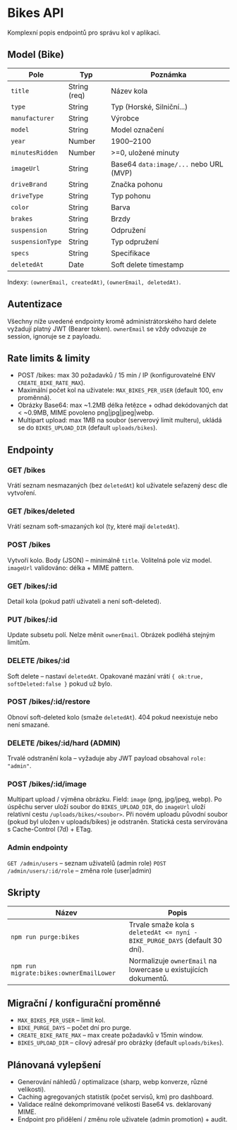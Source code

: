 # Bikes API

Komplexní popis endpointů pro správu kol v aplikaci.

## Model (Bike)
Pole | Typ | Poznámka
---- | --- | -------
`title` | String (req) | Název kola
`type` | String | Typ (Horské, Silniční...)
`manufacturer` | String | Výrobce
`model` | String | Model označení
`year` | Number | 1900–2100
`minutesRidden` | Number | >=0, uložené minuty
`imageUrl` | String | Base64 `data:image/...` nebo URL (MVP)
`driveBrand` | String | Značka pohonu
`driveType` | String | Typ pohonu
`color` | String | Barva
`brakes` | String | Brzdy
`suspension` | String | Odpružení
`suspensionType` | String | Typ odpružení
`specs` | String | Specifikace
`deletedAt` | Date | Soft delete timestamp

Indexy: `(ownerEmail, createdAt)`, `(ownerEmail, deletedAt)`.

## Autentizace
Všechny níže uvedené endpointy kromě administrátorského hard delete vyžadují platný JWT (Bearer token). `ownerEmail` se vždy odvozuje ze session, ignoruje se z payloadu.

## Rate limits & limity
- POST /bikes: max 30 požadavků / 15 min / IP (konfigurovatelné ENV `CREATE_BIKE_RATE_MAX`).
- Maximální počet kol na uživatele: `MAX_BIKES_PER_USER` (default 100, env proměnná).
- Obrázky Base64: max ~1.2MB délka řetězce + odhad dekódovaných dat < ~0.9MB, MIME povoleno png|jpg|jpeg|webp.
- Multipart upload: max 1MB na soubor (serverový limit multeru), ukládá se do `BIKES_UPLOAD_DIR` (default `uploads/bikes`).

## Endpointy

### GET /bikes
Vrátí seznam nesmazaných (bez `deletedAt`) kol uživatele seřazený desc dle vytvoření.

### GET /bikes/deleted
Vrátí seznam soft-smazaných kol (ty, které mají `deletedAt`).

### POST /bikes
Vytvoří kolo. Body (JSON) – minimálně `title`. Volitelná pole viz model. `imageUrl` validováno: délka + MIME pattern.

### GET /bikes/:id
Detail kola (pokud patří uživateli a není soft-deleted).

### PUT /bikes/:id
Update subsetu polí. Nelze měnit `ownerEmail`. Obrázek podléhá stejným limitům.

### DELETE /bikes/:id
Soft delete – nastaví `deletedAt`. Opakované mazání vrátí `{ ok:true, softDeleted:false }` pokud už bylo.

### POST /bikes/:id/restore
Obnoví soft-deleted kolo (smaže `deletedAt`). 404 pokud neexistuje nebo není smazané.

### DELETE /bikes/:id/hard (ADMIN)
Trvalé odstranění kola – vyžaduje aby JWT payload obsahoval `role: "admin"`.

### POST /bikes/:id/image
Multipart upload / výměna obrázku. Field: `image` (png, jpg/jpeg, webp). Po úspěchu server uloží soubor do `BIKES_UPLOAD_DIR`, do `imageUrl` uloží relativní cestu `/uploads/bikes/<soubor>`. Při novém uploadu původní soubor (pokud byl uložen v uploads/bikes) je odstraněn. Statická cesta servírována s Cache-Control (7d) + ETag.

### Admin endpointy
`GET /admin/users` – seznam uživatelů (admin role)
`POST /admin/users/:id/role` – změna role (user|admin)

## Skripty
Název | Popis
----- | -----
`npm run purge:bikes` | Trvale smaže kola s `deletedAt <= nyní - BIKE_PURGE_DAYS` (default 30 dní).
`npm run migrate:bikes:ownerEmailLower` | Normalizuje `ownerEmail` na lowercase u existujících dokumentů.

## Migrační / konfigurační proměnné
- `MAX_BIKES_PER_USER` – limit kol.
- `BIKE_PURGE_DAYS` – počet dní pro purge.
- `CREATE_BIKE_RATE_MAX` – max create požadavků v 15min window.
- `BIKES_UPLOAD_DIR` – cílový adresář pro obrázky (default `uploads/bikes`).

## Plánovaná vylepšení
- Generování náhledů / optimalizace (sharp, webp konverze, různé velikosti).
- Caching agregovaných statistik (počet servisů, km) pro dashboard.
- Validace reálné dekomprimované velikosti Base64 vs. deklarovaný MIME.
- Endpoint pro přidělení / změnu role uživatele (admin promotion) + audit.

